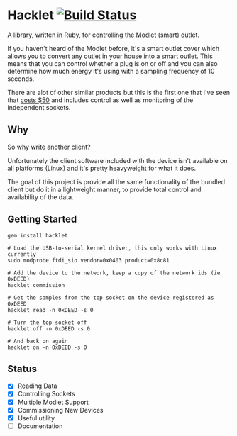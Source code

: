 # Hacklet [![Build Status](https://travis-ci.org/mcolyer/hacklet.png)](https://travis-ci.org/mcolyer/hacklet)

A library, written in Ruby, for controlling the [Modlet] (smart) outlet.

If you haven't heard of the Modlet before, it's a smart outlet cover
which allows you to convert any outlet in your house into a smart
outlet. This means that you can control whether a plug is on or off and
you can also determine how much energy it's using with a sampling
frequency of 10 seconds.

There are alot of other similar products but this is the first one that
I've seen that [costs $50][amazon] and includes control as well as
monitoring of the independent sockets.

## Why

So why write another client?

Unfortunately the client software included with the device isn't
available on all platforms (Linux) and it's pretty heavyweight for what
it does.

The goal of this project is provide all the same functionality of the
bundled client but do it in a lightweight manner, to provide total
control and availability of the data.

## Getting Started

```shell
gem install hacklet

# Load the USB-to-serial kernel driver, this only works with Linux currently
sudo modprobe ftdi_sio vendor=0x0403 product=0x8c81

# Add the device to the network, keep a copy of the network ids (ie 0xDEED)
hacklet commission

# Get the samples from the top socket on the device registered as 0xDEED
hacklet read -n 0xDEED -s 0

# Turn the top socket off
hacklet off -n 0xDEED -s 0

# And back on again
hacklet on -n 0xDEED -s 0
```

## Status

* [X] Reading Data
* [X] Controlling Sockets
* [X] Multiple Modlet Support
* [X] Commissioning New Devices
* [X] Useful utility
* [ ] Documentation

[Modlet]: http://themodlet.com
[amazon]: http://www.amazon.com/ThinkEco-TE1010-Modlet-Starter-White/dp/B00AAT43OA/
